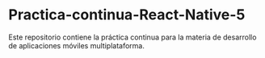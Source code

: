 # Practica-continua-React-Native-5
Este repositorio contiene la práctica continua para la materia de desarrollo de aplicaciones móviles multiplataforma.
